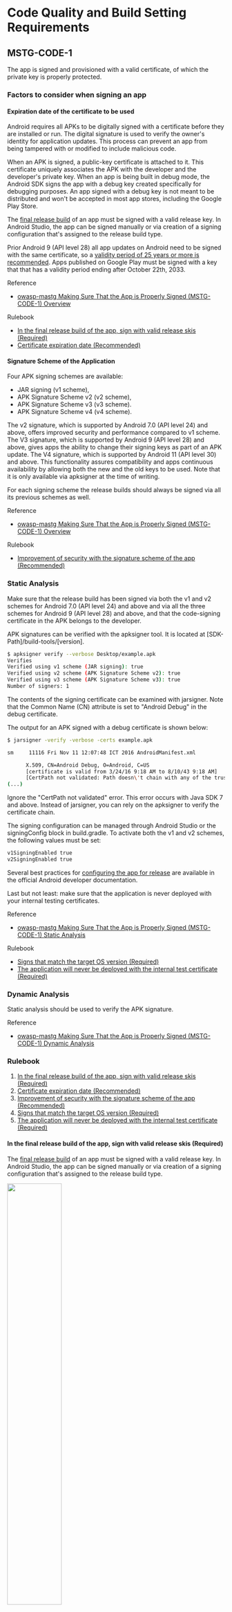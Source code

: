# Code Quality and Build Setting Requirements

## MSTG-CODE-1
The app is signed and provisioned with a valid certificate, of which the private key is properly protected.

### Factors to consider when signing an app

#### Expiration date of the certificate to be used

Android requires all APKs to be digitally signed with a certificate before they are installed or run. The digital signature is used to verify the owner's identity for application updates. This process can prevent an app from being tampered with or modified to include malicious code.

When an APK is signed, a public-key certificate is attached to it. This certificate uniquely associates the APK with the developer and the developer's private key. When an app is being built in debug mode, the Android SDK signs the app with a debug key created specifically for debugging purposes. An app signed with a debug key is not meant to be distributed and won't be accepted in most app stores, including the Google Play Store.

The [final release build](https://developer.android.com/studio/publish/app-signing.html) of an app must be signed with a valid release key. In Android Studio, the app can be signed manually or via creation of a signing configuration that's assigned to the release build type.

Prior Android 9 (API level 28) all app updates on Android need to be signed with the same certificate, so a [validity period of 25 years or more is recommended](https://developer.android.com/studio/publish/app-signing#considerations). Apps published on Google Play must be signed with a key that that has a validity period ending after October 22th, 2033.

Reference
* [owasp-mastg Making Sure That the App is Properly Signed (MSTG-CODE-1) Overview](https://github.com/OWASP/owasp-mastg/blob/v1.5.0/Document/0x05i-Testing-Code-Quality-and-Build-Settings.md#overview)

Rulebook
* [In the final release build of the app, sign with valid release skis (Required)](#in-the-final-release-build-of-the-app-sign-with-valid-release-skis-required)
* [Certificate expiration date (Recommended)](#certificate-expiration-date-recommended)

#### Signature Scheme of the Application

Four APK signing schemes are available:
* JAR signing (v1 scheme),
* APK Signature Scheme v2 (v2 scheme),
* APK Signature Scheme v3 (v3 scheme).
* APK Signature Scheme v4 (v4 scheme).

The v2 signature, which is supported by Android 7.0 (API level 24) and above, offers improved security and performance compared to v1 scheme. The V3 signature, which is supported by Android 9 (API level 28) and above, gives apps the ability to change their signing keys as part of an APK update. The V4 signature, which is supported by Android 11 (API level 30) and above. This functionality assures compatibility and apps continuous availability by allowing both the new and the old keys to be used. Note that it is only available via apksigner at the time of writing.

For each signing scheme the release builds should always be signed via all its previous schemes as well.

Reference
* [owasp-mastg Making Sure That the App is Properly Signed (MSTG-CODE-1) Overview](https://github.com/OWASP/owasp-mastg/blob/v1.5.0/Document/0x05i-Testing-Code-Quality-and-Build-Settings.md#overview)

Rulebook
* [Improvement of security with the signature scheme of the app (Recommended)](#improvement-of-security-with-the-signature-scheme-of-the-app-recommended)

### Static Analysis

Make sure that the release build has been signed via both the v1 and v2 schemes for Android 7.0 (API level 24) and above and via all the three schemes for Android 9 (API level 28) and above, and that the code-signing certificate in the APK belongs to the developer.

APK signatures can be verified with the apksigner tool. It is located at [SDK-Path]/build-tools/[version].
```bash
$ apksigner verify --verbose Desktop/example.apk
Verifies
Verified using v1 scheme (JAR signing): true
Verified using v2 scheme (APK Signature Scheme v2): true
Verified using v3 scheme (APK Signature Scheme v3): true
Number of signers: 1
```

The contents of the signing certificate can be examined with jarsigner. Note that the Common Name (CN) attribute is set to "Android Debug" in the debug certificate.

The output for an APK signed with a debug certificate is shown below:
```bash
$ jarsigner -verify -verbose -certs example.apk

sm     11116 Fri Nov 11 12:07:48 ICT 2016 AndroidManifest.xml

      X.509, CN=Android Debug, O=Android, C=US
      [certificate is valid from 3/24/16 9:18 AM to 8/10/43 9:18 AM]
      [CertPath not validated: Path doesn\'t chain with any of the trust anchors]
(...)
```

Ignore the "CertPath not validated" error. This error occurs with Java SDK 7 and above. Instead of jarsigner, you can rely on the apksigner to verify the certificate chain.

The signing configuration can be managed through Android Studio or the signingConfig block in build.gradle. To activate both the v1 and v2 schemes, the following values must be set:
```default
v1SigningEnabled true
v2SigningEnabled true
```

Several best practices for [configuring the app for release](https://developer.android.com/tools/publishing/preparing.html#publishing-configure) are available in the official Android developer documentation.

Last but not least: make sure that the application is never deployed with your internal testing certificates.

Reference
* [owasp-mastg Making Sure That the App is Properly Signed (MSTG-CODE-1) Static Analysis](https://github.com/OWASP/owasp-mastg/blob/v1.5.0/Document/0x05i-Testing-Code-Quality-and-Build-Settings.md#static-analysis)

Rulebook
* [Signs that match the target OS version (Required)](#signs-that-match-the-target-os-version-required)
* [The application will never be deployed with the internal test certificate (Required)](#the-application-will-never-be-deployed-with-the-internal-test-certificate-required)

### Dynamic Analysis

Static analysis should be used to verify the APK signature.

Reference
* [owasp-mastg Making Sure That the App is Properly Signed (MSTG-CODE-1) Dynamic Analysis](https://github.com/OWASP/owasp-mastg/blob/v1.5.0/Document/0x05i-Testing-Code-Quality-and-Build-Settings.md#dynamic-analysis)


### Rulebook
1. [In the final release build of the app, sign with valid release skis (Required)](#in-the-final-release-build-of-the-app-sign-with-valid-release-skis-required)
1. [Certificate expiration date (Recommended)](#certificate-expiration-date-recommended)
1. [Improvement of security with the signature scheme of the app (Recommended)](#improvement-of-security-with-the-signature-scheme-of-the-app-recommended)
1. [Signs that match the target OS version (Required)](#signs-that-match-the-target-os-version-required)
1. [The application will never be deployed with the internal test certificate (Required)](#the-application-will-never-be-deployed-with-the-internal-test-certificate-required)

#### In the final release build of the app, sign with valid release skis (Required)
The [final release build](https://developer.android.com/studio/publish/app-signing.html) of an app must be signed with a valid release key. In Android Studio, the app can be signed manually or via creation of a signing configuration that's assigned to the release build type.

<img src="images/0x08/MSTG-CODE-1/keystore-wizard_2x.png" width="50%" />

Reference
* [Sign your app for release to Google Play](https://developer.android.com/studio/publish/app-signing#sign-apk)

If this is violated, the following may occur.
* Unable to publish apps on Google Play.

#### Certificate expiration date (Recommended)

Prior Android 9 (API level 28) all app updates on Android need to be signed with the same certificate, so a [validity period of 25 years or more is recommended](https://developer.android.com/studio/publish/app-signing#considerations). Apps published on Google Play must be signed with a key that that has a validity period ending after October 22th, 2033.

If this is not noted, the following may occur.
* Once the key expires, users will not be able to seamlessly upgrade to a newer version of the app.


#### Improvement of security with the signature scheme of the app (Recommended)

Four APK signing schemes are available:
* JAR signing (v1 scheme),
* APK Signature Scheme v2 (v2 scheme),
* APK Signature Scheme v3 (v3 scheme).
* APK Signature Scheme v4 (v4 scheme).

The v2 signature, which is supported by Android 7.0 (API level 24) and above, offers improved security and performance compared to v1 scheme. The V3 signature, which is supported by Android 9 (API level 28) and above, gives apps the ability to change their signing keys as part of an APK update. The V4 signature, which is supported by Android 11 (API level 30) and above. This functionality assures compatibility and apps continuous availability by allowing both the new and the old keys to be used. Note that it is only available via apksigner at the time of writing.

For each signing scheme, release builds must always be signed by all previous schemes as well. etc

Here is how to sign with apksigner.
```shell
apksigner sign --ks keystore.jks |
  --key key.pk8 --cert cert.x509.pem
  [signer_options] app-name.apk


--v1-signing-enabled <true | false>
Specifies whether apksigner should use the traditional JAR-based signature scheme when signing the specified APK package. By default, the tool uses the --min-sdk-version and --max-sdk-version values to determine when to apply this signature scheme.
--v2-signing-enabled <true | false>
Specifies whether apksigner should use APK Signature Scheme v2 when signing the specified APK package. By default, the tool uses the --min-sdk-version and --max-sdk-version values to determine when to apply this signature scheme.
--v3-signing-enabled <true | false>
Specifies whether apksigner should use APK Signature Scheme v3 when signing the specified APK package. By default, the tool uses the --min-sdk-version and --max-sdk-version values to determine when to apply this signature scheme.
```

Reference
* [JAR signing (v1 scheme)](https://source.android.com/docs/security/features/apksigning#v1)
* [APK Signature Scheme v2 (v2 scheme)](https://source.android.google.cn/docs/security/features/apksigning/v2)
* [APK Signature Scheme v3 (v3 scheme)](https://source.android.google.cn/docs/security/features/apksigning/v3)
* [APK Signature Scheme v4 (v4 scheme)](https://source.android.google.cn/docs/security/features/apksigning/v4)

If this is not noted, the following may occur.
* May degrade security and performance.

#### Signs that match the target OS version (Required)

Make sure that the release build has been signed via both the v1 and v2 schemes for Android 7.0 (API level 24) and above and via all the three schemes (v1, v2, v3) for Android 9 (API level 28) and above, and that the code-signing certificate in the APK belongs to the developer. Android 11 (API level 30) and higher requires a v4 signature and a complementary v2 or v3 signature. To support devices that run older versions of Android, you should continue to sign your APKs using APK Signature Scheme v1, in addition to signing your APK with APK Signature Scheme v2 or higher.

The following is how to sign an APK using the apksigner command.
```shell
apksigner sign --ks [keystore file] -v --ks-key-alias [key alias] --ks-pass pass:[keystore password] [Unsigned APK file]
```

If this is violated, the following may occur.
* May degrade security and performance.

#### The application will never be deployed with the internal test certificate (Required)

 Make sure that the application is never deployed with your internal testing certificates.

If this is violated, the following may occur.
* Logging and debugging may be deployed with logging and debugging enabled.
* May not be accepted in the app store.

## MSTG-CODE-2
The app has been built in release mode, with settings appropriate for a release build (e.g. non-debuggable).

### Toggle application debugging enable/disable

The android:debuggable attribute in the [Application element](https://developer.android.com/guide/topics/manifest/application-element.html) that is defined in the Android manifest determines whether the app can be debugged or not.

Reference
* [owasp-mastg Testing Whether the App is Debuggable (MSTG-CODE-2) Overview](https://github.com/OWASP/owasp-mastg/blob/v1.5.0/Document/0x05i-Testing-Code-Quality-and-Build-Settings.md#overview-1)

### Static Analysis

Check AndroidManifest.xml to determine whether the android:debuggable attribute has been set and to find the attribute's value:
```xml
    ...
    <application android:allowBackup="true" android:debuggable="true" android:icon="@drawable/ic_launcher" android:label="@string/app_name" android:theme="@style/AppTheme">
    ...
```

You can use aapt tool from the Android SDK with the following command line to quickly check if the android:debuggable="true" directive is present:
```bash
# If the command print 1 then the directive is present
# The regex search for this line: android:debuggable(0x0101000f)=(type 0x12)0xffffffff
$ aapt d xmltree sieve.apk AndroidManifest.xml | grep -Ec "android:debuggable\(0x[0-9a-f]+\)=\(type\s0x[0-9a-f]+\)0xffffffff"
1
```

For a release build, this attribute should always be set to "false" (the default value).

Reference
* [owasp-mastg Testing Whether the App is Debuggable (MSTG-CODE-2) Static Analysis](https://github.com/OWASP/owasp-mastg/blob/v1.5.0/Document/0x05i-Testing-Code-Quality-and-Build-Settings.md#static-analysis-1)

Rulebook
* [The android:debuggable attribute should be set to false when released (Recommended)](#the-androiddebuggable-attribute-should-be-set-to-false-when-released-recommended)

### Dynamic Analysis

adb can be used to determine whether an application is debuggable.

Use the following command:
```bash
# If the command print a number superior to zero then the application have the debug flag
# The regex search for these lines:
# flags=[ DEBUGGABLE HAS_CODE ALLOW_CLEAR_USER_DATA ALLOW_BACKUP ]
# pkgFlags=[ DEBUGGABLE HAS_CODE ALLOW_CLEAR_USER_DATA ALLOW_BACKUP ]
$ adb shell dumpsys package com.mwr.example.sieve | grep -c "DEBUGGABLE"
2
$ adb shell dumpsys package com.nondebuggableapp | grep -c "DEBUGGABLE"
0
```

If an application is debuggable, executing application commands is trivial. In the adb shell, execute run-as by appending the package name and application command to the binary name:
```bash
$ run-as com.vulnerable.app id
uid=10084(u0_a84) gid=10084(u0_a84) groups=10083(u0_a83),1004(input),1007(log),1011(adb),1015(sdcard_rw),1028(sdcard_r),3001(net_bt_admin),3002(net_bt),3003(inet),3006(net_bw_stats) context=u:r:untrusted_app:s0:c512,c768
```

[Android Studio](https://developer.android.com/tools/debugging/debugging-studio.html) can also be used to debug an application and verify debugging activation for an app.

Another method for determining whether an application is debuggable is attaching jdb to the running process. If this is successful, debugging will be activated.

The following procedure can be used to start a debug session with jdb:

1. Using adb and jdwp, identify the PID of the active application that you want to debug:
```bash
$ adb jdwp
2355
16346  <== last launched, corresponds to our application
```
2. Create a communication channel by using adb between the application process (with the PID) and your host computer by using a specific local port:
```bash
# adb forward tcp:[LOCAL_PORT] jdwp:[APPLICATION_PID]
$ adb forward tcp:55555 jdwp:16346
```
3. Using jdb, attach the debugger to the local communication channel port and start a debug session:
```bash
$ jdb -connect com.sun.jdi.SocketAttach:hostname=localhost,port=55555
Set uncaught java.lang.Throwable
Set deferred uncaught java.lang.Throwable
Initializing jdb ...
> help
```

A few notes about debugging:
* The tool [JADX](https://github.com/skylot/jadx) can be used to identify interesting locations for breakpoint insertion.
* Usage of basic commands for jdb can be found at [Tutorialspoint](https://www.tutorialspoint.com/jdb/jdb_basic_commands.htm).
* If you get an error telling that "the connection to the debugger has been closed" while jdb is being bound to the local communication channel port, kill all adb sessions and start a single new session.

Reference
* [owasp-mastg Testing Whether the App is Debuggable (MSTG-CODE-2) Dynamic Analysis](https://github.com/OWASP/owasp-mastg/blob/v1.5.0/Document/0x05i-Testing-Code-Quality-and-Build-Settings.md#dynamic-analysis-1)

### Rulebook
1. [The android:debuggable attribute should be set to false when released (Recommended)](#the-androiddebuggable-attribute-should-be-set-to-false-when-released-recommended)

#### The android:debuggable attribute should be set to false when released (Recommended)

At the time of release, the android:debuggable attribute is all set to false.

If this is violated, the following may occur.
* It can be misused by malicious users.

## MSTG-CODE-3
Debugging symbols have been removed from native binaries.

### Presence or absence of debug symbols

Generally, you should provide compiled code with as little explanation as possible. Some metadata, such as debugging information, line numbers, and descriptive function or method names, make the binary or bytecode easier for the reverse engineer to understand, but these aren't needed in a release build and can therefore be safely omitted without impacting the app's functionality.

To inspect native binaries, use a standard tool like nm or objdump to examine the symbol table. A release build should generally not contain any debugging symbols. If the goal is to obfuscate the library, removing unnecessary dynamic symbols is also recommended.

Reference
* [owasp-mastg Testing for Debugging Symbols (MSTG-CODE-3) Overview](https://github.com/OWASP/owasp-mastg/blob/v1.5.0/Document/0x05i-Testing-Code-Quality-and-Build-Settings.md#overview-2)

Rulebook
* [Not output code information in the release build (Required)](#not-output-code-information-in-the-release-build-required)

### Static Analysis

Symbols are usually stripped during the build process, so you need the compiled bytecode and libraries to make sure that unnecessary metadata has been discarded.

First, find the nm binary in your Android NDK and export it (or create an alias).
```bash
export NM = $ANDROID_NDK_DIR/toolchains/arm-linux-androideabi-4.9/prebuilt/darwin-x86_64/bin/arm-linux-androideabi-nm
```

To display debug symbols:
```bash
$NM -a libfoo.so
/tmp/toolchains/arm-linux-androideabi-4.9/prebuilt/darwin-x86_64/bin/arm-linux-androideabi-nm: libfoo.so: no symbols
```

To display dynamic symbols:
```bash
$NM -D libfoo.so
```

Alternatively, open the file in your favorite disassembler and check the symbol tables manually.

Dynamic symbols can be stripped via the visibility compiler flag. Adding this flag causes gcc to discard the function names while preserving the names of functions declared as JNIEXPORT.

Make sure that the following has been added to build.gradle:
```default
externalNativeBuild {
    cmake {
        cppFlags "-fvisibility=hidden"
    }
}
```

Reference
* [owasp-mastg Testing for Debugging Symbols (MSTG-CODE-3) Static Analysis](https://github.com/OWASP/owasp-mastg/blob/v1.5.0/Document/0x05i-Testing-Code-Quality-and-Build-Settings.md#static-analysis-2)

### Dynamic Analysis

Static analysis should be used to verify debugging symbols.

Reference
* [owasp-mastg Testing for Debugging Symbols (MSTG-CODE-3) Dynamic Analysis](https://github.com/OWASP/owasp-mastg/blob/v1.5.0/Document/0x05i-Testing-Code-Quality-and-Build-Settings.md#dynamic-analysis-2)

### Rulebook
1. [Not output code information in the release build (Required)](#not-output-code-information-in-the-release-build-required)

#### Not output code information in the release build (Required)
Generally, you should provide compiled code with as little explanation as possible. Some metadata, such as debugging information, line numbers, and descriptive function or method names, make the binary or bytecode easier for the reverse engineer to understand, but these aren't needed in a release build and can therefore be safely omitted without impacting the app's functionality.

A release build should generally not contain any debugging symbols. If the goal is to obfuscate the library, removing unnecessary dynamic symbols is also recommended.

Dynamic symbols can be removed by the visibility compiler flag. Adding this flag causes gcc to discard the function name while retaining the name of the function declared as JNIEXPORT.

Make sure the following is added to build.gradle
```default
externalNativeBuild {
    cmake {
        cppFlags "-fvisibility=hidden"
    }
}
```

If this is violated, the following may occur.
* Some metadata in the code, such as debugging information, line numbers, descriptive function or method names, etc., may be leaked.

## MSTG-CODE-4
Debugging code and developer assistance code (e.g. test code, backdoors, hidden settings) have been removed. The app does not log verbose errors or debugging messages.

### Using StrictMode

StrictMode is a developer tool for detecting violations, e.g. accidental disk or network access on the application's main thread. It can also be used to check for good coding practices, such as implementing performant code.

Here is [an example of StrictMode](https://developer.android.com/reference/android/os/StrictMode.html) with policies enabled for disk and network access to the main thread:
```java
public void onCreate() {
     if (DEVELOPER_MODE) {
         StrictMode.setThreadPolicy(new StrictMode.ThreadPolicy.Builder()
                 .detectDiskReads()
                 .detectDiskWrites()
                 .detectNetwork()   // or .detectAll() for all detectable problems
                 .penaltyLog()
                 .build());
         StrictMode.setVmPolicy(new StrictMode.VmPolicy.Builder()
                 .detectLeakedSqlLiteObjects()
                 .detectLeakedClosableObjects()
                 .penaltyLog()
                 .penaltyDeath()
                 .build());
     }
     super.onCreate();
 }
```

Inserting the policy in the if statement with the DEVELOPER_MODE condition is recommended. To disable StrictMode, DEVELOPER_MODE must be disabled for the release build.

Reference
* [owasp-mastg Testing for Debugging Code and Verbose Error Logging (MSTG-CODE-4) Overview](https://github.com/OWASP/owasp-mastg/blob/v1.5.0/Document/0x05i-Testing-Code-Quality-and-Build-Settings.md#overview-3)

Rulebook
* [Use StrictMode only when debugging (Recommended)](#use-strictmode-only-when-debugging-recommended)

### Static Analysis

To determine whether StrictMode is enabled, you can look for the StrictMode.setThreadPolicy or StrictMode.setVmPolicy methods. Most likely, they will be in the onCreate method.

The [detection methods for the thread policy](https://javabeat.net/strictmode-android-1/) are
```java
detectDiskWrites()
detectDiskReads()
detectNetwork()
```

The [penalties for thread policy violation](https://javabeat.net/strictmode-android-1/) are
```java
penaltyLog() // Logs a message to LogCat
penaltyDeath() // Crashes application, runs at the end of all enabled penalties
penaltyDialog() // Shows a dialog
```

Have a look at the [best practices](https://code.tutsplus.com/tutorials/android-best-practices-strictmode--mobile-7581) for using StrictMode.

Reference
* [owasp-mastg Testing for Debugging Code and Verbose Error Logging (MSTG-CODE-4) Static Analysis](https://github.com/OWASP/owasp-mastg/blob/v1.5.0/Document/0x05i-Testing-Code-Quality-and-Build-Settings.md#static-analysis-3)

### Dynamic Analysis

There are several ways of detecting StrictMode; the best choice depends on how the policies' roles are implemented. They include
* Logcat,
* a warning dialog,
* application crash.

Reference
* [owasp-mastg Testing for Debugging Code and Verbose Error Logging (MSTG-CODE-4) Dynamic Analysis](https://github.com/OWASP/owasp-mastg/blob/v1.5.0/Document/0x05i-Testing-Code-Quality-and-Build-Settings.md#dynamic-analysis-3)

### Rulebook
1. [Use StrictMode only when debugging (Recommended)](#use-strictmode-only-when-debugging-recommended)

#### Use StrictMode only when debugging (Recommended)
StrictMode is a developer tool for detecting violations, e.g. accidental disk or network access on the application's main thread.
When using StrictMode, thread policy and VM policy must be set.
Therefore, it is necessary to take measures such as setting a branch before the policy setting process to prevent the StrictMode setting process incorporated during development from being incorporated into the released version of the application.

The following is a sample code that incorporates StrictMode policy settings for development.
```java
public void onCreate() {
     if (DEVELOPER_MODE) {
         StrictMode.setThreadPolicy(new StrictMode.ThreadPolicy.Builder()
                 .detectDiskReads()
                 .detectDiskWrites()
                 .detectNetwork()   // or .detectAll() for all detectable problems
                 .penaltyLog()
                 .build());
         StrictMode.setVmPolicy(new StrictMode.VmPolicy.Builder()
                 .detectLeakedSqlLiteObjects()
                 .detectLeakedClosableObjects()
                 .penaltyLog()
                 .penaltyDeath()
                 .build());
     }
     super.onCreate();
 }
```

In this case, the following possibilities exist.
* Disk access and other information may be compromised.

## MSTG-CODE-5
All third party components used by the mobile app, such as libraries and frameworks, are identified, and checked for known vulnerabilities.

### Checking for Weaknesses in Third Party Libraries

Android apps often make use of third party libraries. These third party libraries accelerate development as the developer has to write less code in order to solve a problem. There are two categories of libraries:
* Libraries that are not (or should not) be packed within the actual production application, such as Mockito used for testing and libraries like JavaAssist used to compile certain other libraries.
* Libraries that are packed within the actual production application, such as Okhttp3.

These libraries can lead to unwanted side-effects:
* A library can contain a vulnerability, which will make the application vulnerable. A good example are the versions of OKHTTP prior to 2.7.5 in which TLS chain pollution was possible to bypass SSL pinning.
* A library can no longer be maintained or hardly be used, which is why no vulnerabilities are reported and/or fixed. This can lead to having bad and/or vulnerable code in your application through the library.
* A library can use a license, such as LGPL2.1, which requires the application author to provide access to the source code for those who use the application and request insight in its sources. In fact the application should then be allowed to be redistributed with modifications to its sourcecode. This can endanger the intellectual property (IP) of the application.

Please note that this issue can hold on multiple levels: When you use webviews with JavaScript running in the webview, the JavaScript libraries can have these issues as well. The same holds for plugins/libraries for Cordova, React-native and Xamarin apps.

Reference
* [owasp-mastg Checking for Weaknesses in Third Party Libraries (MSTG-CODE-5) Overview](https://github.com/OWASP/owasp-mastg/blob/v1.5.0/Document/0x05i-Testing-Code-Quality-and-Build-Settings.md#overview-4)

Rulebook
* [Pay attention to the use of third-party libraries (Recommended)](#pay-attention-to-the-use-of-third-party-libraries-recommended)

### Static Analysis

#### Vulnerabilities of Third Party Libraries

Detecting vulnerabilities in third party dependencies can be done by means of the OWASP Dependency checker. This is best done by using a gradle plugin, such as [dependency-check-gradle](https://github.com/jeremylong/dependency-check-gradle). In order to use the plugin, the following steps need to be applied: Install the plugin from the Maven central repository by adding the following script to your build.gradle:
```default
buildscript {
    repositories {
        mavenCentral()
    }
    dependencies {
        classpath 'org.owasp:dependency-check-gradle:3.2.0'
    }
}

apply plugin: 'org.owasp.dependencycheck'
```

Once gradle has invoked the plugin, you can create a report by running:
```bash
gradle assemble
gradle dependencyCheckAnalyze --info
```

The report will be in build/reports unless otherwise configured. Use the report in order to analyze the vulnerabilities found. See remediation on what to do given the vulnerabilities found with the libraries.

Please be advised that the plugin requires to download a vulnerability feed. Consult the documentation in case issues arise with the plugin.

Alternatively there are commercial tools which might have a better coverage of the dependencies found for the libraries being used, such as [Sonatype Nexus IQ](https://www.sonatype.com/nexus/iqserver), [Sourceclear](https://www.sourceclear.com/), [Snyk](https://snyk.io/) or [Blackduck](https://www.blackducksoftware.com/). The actual result of using either the OWASP Dependency Checker or another tool varies on the type of (NDK related or SDK related) libraries.

Lastly, please note that for hybrid applications, one will have to check the JavaScript dependencies with RetireJS. Similarly for Xamarin, one will have to check the C# dependencies.

When a library is found to contain vulnerabilities, then the following reasoning applies:
* Is the library packaged with the application? Then check whether the library has a version in which the vulnerability is patched. If not, check whether the vulnerability actually affects the application. If that is the case or might be the case in the future, then look for an alternative which provides similar functionality, but without the vulnerabilities.
* Is the library not packaged with the application? See if there is a patched version in which the vulnerability is fixed. If this is not the case, check if the implications of the vulnerability for the build-process. Could the vulnerability impede a build or weaken the security of the build-pipeline? Then try looking for an alternative in which the vulnerability is fixed.

When the sources are not available, one can decompile the app and check the JAR files. When Dexguard or [ProGuard](https://github.com/OWASP/owasp-mastg/blob/v1.5.0/Document/0x08a-Testing-Tools.md#proguard) are applied properly, then version information about the library is often obfuscated and therefore gone. Otherwise you can still find the information very often in the comments of the Java files of given libraries. Tools such as MobSF can help in analyzing the possible libraries packed with the application. If you can retrieve the version of the library, either via comments, or via specific methods used in certain versions, you can look them up for CVEs by hand.

If the application is a high-risk application, you will end up vetting the library manually. In that case, there are specific requirements for native code, which you can find in the chapter "[Testing Code Quality](https://github.com/OWASP/owasp-mastg/blob/v1.5.0/Document/0x04h-Testing-Code-Quality.md)". Next to that, it is good to vet whether all best practices for software engineering are applied.

Reference
* [owasp-mastg Checking for Weaknesses in Third Party Libraries (MSTG-CODE-5) Detecting vulnerabilities of third party libraries](https://github.com/OWASP/owasp-mastg/blob/v1.5.0/Document/0x05i-Testing-Code-Quality-and-Build-Settings.md#detecting-vulnerabilities-of-third-party-libraries)

Rulebook
* [Analysis method of dependencies for library apps (Required)](#analysis-method-of-dependencies-for-library-apps-required)

#### Licensing of the libraries used

In order to ensure that the copyright laws are not infringed, one can best check the dependencies by using a plugin which can iterate over the different libraries, such as License Gradle Plugin. This plugin can be used by taking the following steps.

In your build.gradle file add:
```default
plugins {
    id "com.github.hierynomus.license-report" version"{license_plugin_version}"
}
```

Now, after the plugin is picked up, use the following commands:
```bash
gradle assemble
gradle downloadLicenses
```

Now a license-report will be generated, which can be used to consult the licenses used by the third party libraries. Please check the license agreements to see whether a copyright notice needs to be included into the app and whether the license type requires to open-source the code of the application.

Similar to dependency checking, there are commercial tools which are able to check the licenses as well, such as [Sonatype Nexus IQ](https://www.sonatype.com/nexus/iqserver), [Sourceclear](https://www.sourceclear.com/), [Snyk](https://snyk.io/) or [Blackduck](https://www.blackducksoftware.com/).

Note: If in doubt about the implications of a license model used by a third party library, then consult with a legal specialist.

When a library contains a license in which the application IP needs to be open-sourced, check if there is an alternative for the library which can be used to provide similar functionalities.

Note: In case of a hybrid app, please check the build tools used: most of them do have a license enumeration plugin to find the licenses being used.

When the sources are not available, one can decompile the app and check the JAR files. When Dexguard or [ProGuard](https://github.com/OWASP/owasp-mastg/blob/v1.5.0/Document/0x08a-Testing-Tools.md#proguard) are applied properly, then version information about the library is often gone. Otherwise you can still find it very often in the comments of the Java files of given libraries. Tools such as MobSF can help in analyzing the possible libraries packed with the application. If you can retrieve the version of the library, either via comments, or via specific methods used in certain versions, you can look them up for their licenses being used by hand.

Reference
* [owasp-mastg Checking for Weaknesses in Third Party Libraries (MSTG-CODE-5) Detecting the Licenses Used by the Libraries of the Application](https://github.com/OWASP/owasp-mastg/blob/v1.5.0/Document/0x05i-Testing-Code-Quality-and-Build-Settings.md#detecting-the-licenses-used-by-the-libraries-of-the-application)

### Dynamic Analysis

The dynamic analysis of this section comprises validating whether the copyrights of the licenses have been adhered to. This often means that the application should have an about or EULA section in which the copy-right statements are noted as required by the license of the third party library.

Reference
* [owasp-mastg Checking for Weaknesses in Third Party Libraries (MSTG-CODE-5) Dynamic Analysis](https://github.com/OWASP/owasp-mastg/blob/v1.5.0/Document/0x05i-Testing-Code-Quality-and-Build-Settings.md#dynamic-analysis-4)

Rulebook
* [Verification whether the license is complied (Required)](#verification-whether-the-license-is-complied-required)

### Rulebook
1. [Pay attention to the use of third-party libraries (Recommended)](#pay-attention-to-the-use-of-third-party-libraries-recommended)
1. [Analysis method of dependencies for library apps (Required)](#analysis-method-of-dependencies-for-library-apps-required)
1. [Verification whether the license is complied (Required)](#verification-whether-the-license-is-complied-required)

#### Pay attention to the use of third-party libraries (Recommended)
Third-party libraries have the following drawbacks and should be examined when used.

* Vulnerabilities in the library. If you use a library that contains vulnerabilities, there is a possibility that malicious or vulnerable code may be included in your application through the library. Even if the vulnerability is not discovered at this time, there is a possibility that it will be discovered in the future. In such cases, update to a version that addresses the vulnerability or refrain from using the library if an updated version is not available.
* A license included in a library. Be aware that some libraries have licenses that require you to deploy the source code of the app you use if you use that library.

Note that this problem can occur on multiple levels. If JavaScript is used in webview, JavaScript libraries may also have this issue. The same applies to plug-ins/libraries for Cordova, React-native, and Xamarin apps.

No sample code due to the rule about caution in using third-party libraries.

If this is not noted, the following may occur.
* The application contains malicious or vulnerable code that could be exploited.
* The license included in the third-party library may require you to deploy the source code of the application.

#### Analysis method of dependencies for library apps (Required)
Detecting vulnerabilities in third party dependencies can be done by means of the OWASP Dependency checker. This is best done by using a gradle plugin, such as [dependency-check-gradle](https://github.com/jeremylong/dependency-check-gradle). In order to use the plugin, the following steps need to be applied: Install the plugin from the Maven central repository by adding the following script to your build.gradle:
```default
buildscript {
    repositories {
        mavenCentral()
    }
    dependencies {
        classpath 'org.owasp:dependency-check-gradle:3.2.0'
    }
}

apply plugin: 'org.owasp.dependencycheck'
```

Once gradle has invoked the plugin, you can create a report by running:
```bash
gradle assemble
gradle dependencyCheckAnalyze --info
```

The report will be in build/reports unless otherwise configured. Use the report in order to analyze the vulnerabilities found. See remediation on what to do given the vulnerabilities found with the libraries.

Please be advised that the plugin requires to download a vulnerability feed. Consult the documentation in case issues arise with the plugin.

Alternatively there are commercial tools which might have a better coverage of the dependencies found for the libraries being used, such as [Sonatype Nexus IQ](https://www.sonatype.com/nexus/iqserver), [Sourceclear](https://www.sourceclear.com/), [Snyk](https://snyk.io/) or [Blackduck](https://www.blackducksoftware.com/). The actual result of using either the OWASP Dependency Checker or another tool varies on the type of (NDK related or SDK related) libraries.

Lastly, please note that for hybrid applications, one will have to check the JavaScript dependencies with RetireJS. Similarly for Xamarin, one will have to check the C# dependencies.

When a library is found to contain vulnerabilities, then the following reasoning applies:
* Is the library packaged with the application? Then check whether the library has a version in which the vulnerability is patched. If not, check whether the vulnerability actually affects the application. If that is the case or might be the case in the future, then look for an alternative which provides similar functionality, but without the vulnerabilities.
* Is the library not packaged with the application? See if there is a patched version in which the vulnerability is fixed. If this is not the case, check if the implications of the vulnerability for the build-process. Could the vulnerability impede a build or weaken the security of the build-pipeline? Then try looking for an alternative in which the vulnerability is fixed.

When the sources are not available, one can decompile the app and check the JAR files. When Dexguard or [ProGuard](https://github.com/OWASP/owasp-mastg/blob/v1.5.0/Document/0x08a-Testing-Tools.md#proguard) are applied properly, then version information about the library is often obfuscated and therefore gone. Otherwise you can still find the information very often in the comments of the Java files of given libraries. Tools such as MobSF can help in analyzing the possible libraries packed with the application. If you can retrieve the version of the library, either via comments, or via specific methods used in certain versions, you can look them up for CVEs by hand.

If the application is a high-risk application, you will end up vetting the library manually. In that case, there are specific requirements for native code, which you can find in the chapter "[Testing Code Quality](https://github.com/OWASP/owasp-mastg/blob/v1.5.0/Document/0x04h-Testing-Code-Quality.md)". Next to that, it is good to vet whether all best practices for software engineering are applied.

If this is violated, the following may occur.
* The library contains vulnerable code that can be exploited.


#### Verification whether the license is complied (Required)
One feature common to all major licenses is that when distributing derivative software, you must indicate the "copyright," "license statement," "disclaimer," etc. of the OSS from which you are using the software.
Specifically, "what," "where," and "how" to indicate these statements **may differ depending on each license**, so it is necessary to carefully check each license for details.

For example, the MIT License requires that the "copyright notice" and "license text" appear "on every copy or substantial part of the software" as follows

```default
The above copyright notice and this permission notice shall be included in all copies or substantial portions of the Software.
```

If this is violated, the following may occur.
* The library may contain a license that requires the app's IP to be open source.

## MSTG-CODE-6
The app catches and handles possible exceptions.

### Notes on exception handling

Exceptions occur when an application gets into an abnormal or error state. Both Java and C++ may throw exceptions. Testing exception handling is about ensuring that the app will handle an exception and transition to a safe state without exposing sensitive information via the UI or the app's logging mechanisms.

Reference
* [owasp-mastg Testing Exception Handling (MSTG-CODE-6 and MSTG-CODE-7) Overview](https://github.com/OWASP/owasp-mastg/blob/v1.5.0/Document/0x05i-Testing-Code-Quality-and-Build-Settings.md#overview-5)

### Static Analysis

Review the source code to understand the application and identify how it handles different types of errors (IPC communications, remote services invocation, etc.). Here are some examples of things to check at this stage:
* Make sure that the application uses a well-designed and unified scheme to [handle exceptions](https://wiki.sei.cmu.edu/confluence/pages/viewpage.action?pageId=88487665).
* Plan for standard RuntimeExceptions (e.g.NullPointerException, IndexOutOfBoundsException, ActivityNotFoundException, CancellationException, SQLException) by creating proper null checks, bound checks, and the like. An [overview of the available subclasses of RuntimeException](https://developer.android.com/reference/java/lang/RuntimeException.html) can be found in the Android developer documentation. A child of RuntimeException should be thrown intentionally, and the intent should be handled by the calling method.
* Make sure that for every non-runtime Throwable there's a proper catch handler, which ends up handling the actual exception properly.
* When an exception is thrown, make sure that the application has centralized handlers for exceptions that cause similar behavior. This can be a static class. For exceptions specific to the method, provide specific catch blocks.
* Make sure that the application doesn't expose sensitive information while handling exceptions in its UI or log-statements. Ensure that exceptions are still verbose enough to explain the issue to the user.
* Make sure that all confidential information handled by high-risk applications is always wiped during execution of the finally blocks.

```java
byte[] secret;
try{
    //use secret
} catch (SPECIFICEXCEPTIONCLASS | SPECIFICEXCEPTIONCLASS2 e) {
    // handle any issues
} finally {
    //clean the secret.
}
```

Adding a general exception handler for uncaught exceptions is a best practice for resetting the application's state when a crash is imminent:
```java
public class MemoryCleanerOnCrash implements Thread.UncaughtExceptionHandler {

    private static final MemoryCleanerOnCrash S_INSTANCE = new MemoryCleanerOnCrash();
    private final List<Thread.UncaughtExceptionHandler> mHandlers = new ArrayList<>();

    //initialize the handler and set it as the default exception handler
    public static void init() {
        S_INSTANCE.mHandlers.add(Thread.getDefaultUncaughtExceptionHandler());
        Thread.setDefaultUncaughtExceptionHandler(S_INSTANCE);
    }

     //make sure that you can still add exception handlers on top of it (required for ACRA for instance)
    public void subscribeCrashHandler(Thread.UncaughtExceptionHandler handler) {
        mHandlers.add(handler);
    }

    @Override
    public void uncaughtException(Thread thread, Throwable ex) {

            //handle the cleanup here
            //....
            //and then show a message to the user if possible given the context

        for (Thread.UncaughtExceptionHandler handler : mHandlers) {
            handler.uncaughtException(thread, ex);
        }
    }
}
```

Now the handler's initializer must be called in your custom Application class (e.g., the class that extends Application):
```java
@Override
protected void attachBaseContext(Context base) {
    super.attachBaseContext(base);
    MemoryCleanerOnCrash.init();
}
```

Reference
* [owasp-mastg Testing Exception Handling (MSTG-CODE-6 and MSTG-CODE-7) Static Analysis](https://github.com/OWASP/owasp-mastg/blob/v1.5.0/Document/0x05i-Testing-Code-Quality-and-Build-Settings.md#static-analysis-5)

Rulebook
* [Proper implementation and confirmation of exception/error processing (Required)](#proper-implementation-and-confirmation-of-exceptionerror-processing-required)
* [Best practices in case of exception that cannot be catch (Recommended)](#best-practices-in-case-of-exception-that-cannot-be-catch-recommended)

### Dynamic Analysis

There are several ways to do dynamic analysis:
* Use Xposed to hook into methods and either call them with unexpected values or overwrite existing variables with unexpected values (e.g., null values).
* Type unexpected values into the Android application's UI fields.
* Interact with the application using its intents, its public providers, and unexpected values.
* Tamper with the network communication and/or the files stored by the application.

The application should never crash; it should
* recover from the error or transition into a state in which it can inform the user of its inability to continue,
* if necessary, tell the user to take appropriate action (The message should not leak sensitive information.),
* not provide any information in logging mechanisms used by the application.

Reference
* [owasp-mastg Testing Exception Handling (MSTG-CODE-6 and MSTG-CODE-7) Dynamic Analysis](https://github.com/OWASP/owasp-mastg/blob/v1.5.0/Document/0x05i-Testing-Code-Quality-and-Build-Settings.md#dynamic-analysis-5)

### Rulebook
1. [Proper implementation and confirmation of exception/error processing (Required)](#proper-implementation-and-confirmation-of-exceptionerror-processing-required)
1. [Best practices in case of exception that cannot be catch (Recommended)](#best-practices-in-case-of-exception-that-cannot-be-catch-recommended)

#### Proper implementation and confirmation of exception/error processing (Required)

When implementing exception/error handling in Android, it is necessary to check the following.
* Make sure that the application uses a well-designed and unified scheme to [handle exceptions](https://wiki.sei.cmu.edu/confluence/pages/viewpage.action?pageId=88487665).
* Plan for standard RuntimeExceptions (e.g.NullPointerException, IndexOutOfBoundsException, ActivityNotFoundException, CancellationException, SQLException) by creating proper null checks, bound checks, and the like. An [overview of the available subclasses of RuntimeException](https://developer.android.com/reference/java/lang/RuntimeException.html) can be found in the Android developer documentation. A child of RuntimeException should be thrown intentionally, and the intent should be handled by the calling method.
* Make sure that for every non-runtime Throwable there's a proper catch handler, which ends up handling the actual exception properly.
* When an exception is thrown, make sure that the application has centralized handlers for exceptions that cause similar behavior. This can be a static class. For exceptions specific to the method, provide specific catch blocks.
* Make sure that the application doesn't expose sensitive information while handling exceptions in its UI or log-statements. Ensure that exceptions are still verbose enough to explain the issue to the user.
* Make sure that all confidential information handled by high-risk applications is always wiped during execution of the finally blocks.

If this is violated, the following may occur.
* Application crashes.
* Confidential information is leaked.

#### Best practices in case of exception that cannot be catch (Recommended)


Adding a general exception handler for uncaught exceptions is a best practice for resetting the application's state when a crash is imminent:
```java
public class MemoryCleanerOnCrash implements Thread.UncaughtExceptionHandler {

    private static final MemoryCleanerOnCrash S_INSTANCE = new MemoryCleanerOnCrash();
    private final List<Thread.UncaughtExceptionHandler> mHandlers = new ArrayList<>();

    //initialize the handler and set it as the default exception handler
    public static void init() {
        S_INSTANCE.mHandlers.add(Thread.getDefaultUncaughtExceptionHandler());
        Thread.setDefaultUncaughtExceptionHandler(S_INSTANCE);
    }

     //make sure that you can still add exception handlers on top of it (required for ACRA for instance)
    public void subscribeCrashHandler(Thread.UncaughtExceptionHandler handler) {
        mHandlers.add(handler);
    }

    @Override
    public void uncaughtException(Thread thread, Throwable ex) {

            //handle the cleanup here
            //....
            //and then show a message to the user if possible given the context

        for (Thread.UncaughtExceptionHandler handler : mHandlers) {
            handler.uncaughtException(thread, ex);
        }
    }
}
```

Now the handler's initializer must be called in your custom Application class (e.g., the class that extends Application):
```java
@Override
protected void attachBaseContext(Context base) {
    super.attachBaseContext(base);
    MemoryCleanerOnCrash.init();
}
```

If this is violated, the following may occur.
* Application crashes.
* Confidential information is leaked.

## MSTG-CODE-7
Error handling logic in security controls denies access by default.

<span style="color: red; ">\* Since the descriptions related to exception handling are summarized in "7.6.1. Notes on exception handling", descriptions in this chapter are omitted.</span>

## MSTG-CODE-8
In unmanaged code, memory is allocated, freed and used securely.

### Memory Corruption Bugs in native code

Memory corruption bugs are a popular mainstay with hackers. This class of bug results from a programming error that causes the program to access an unintended memory location. Under the right conditions, attackers can capitalize on this behavior to hijack the execution flow of the vulnerable program and execute arbitrary code. This kind of vulnerability occurs in a number of ways:

The primary goal in exploiting memory corruption is usually to redirect program flow into a location where the attacker has placed assembled machine instructions referred to as shellcode. On iOS, the data execution prevention feature (as the name implies) prevents execution from memory defined as data segments. To bypass this protection, attackers leverage return-oriented programming (ROP). This process involves chaining together small, pre-existing code chunks ("gadgets") in the text segment where these gadgets may execute a function useful to the attacker or, call mprotect to change memory protection settings for the location where the attacker stored the shellcode.

Android apps are, for the most part, implemented in Java which is inherently safe from memory corruption issues by design. However, native apps utilizing JNI libraries are susceptible to this kind of bug. 

Reference
* [owasp-mastg Memory Corruption Bugs (MSTG-CODE-8)](https://github.com/OWASP/owasp-mastg/blob/v1.5.0/Document/0x04h-Testing-Code-Quality.md#memory-corruption-bugs-mstg-code-8)

#### Buffer overflows

This describes a programming error where an app writes beyond an allocated memory range for a particular operation. An attacker can use this flaw to overwrite important control data located in adjacent memory, such as function pointers. Buffer overflows were formerly the most common type of memory corruption flaw, but have become less prevalent over the years due to a number of factors. Notably, awareness among developers of the risks in using unsafe C library functions is now a common best practice plus, catching buffer overflow bugs is relatively simple. However, it is still worth testing for such defects.

Reference
* [owasp-mastg Memory Corruption Bugs (MSTG-CODE-8)](https://github.com/OWASP/owasp-mastg/blob/v1.5.0/Document/0x04h-Testing-Code-Quality.md#memory-corruption-bugs-mstg-code-8)

#### Out-of-bounds-access

Buggy pointer arithmetic may cause a pointer or index to reference a position beyond the bounds of the intended memory structure (e.g. buffer or list). When an app attempts to write to an out-of-bounds address, a crash or unintended behavior occurs. If the attacker can control the target offset and manipulate the content written to some extent, [code execution exploit is likely possible](https://www.zerodayinitiative.com/advisories/ZDI-17-110/).

Reference
* [owasp-mastg Memory Corruption Bugs (MSTG-CODE-8)](https://github.com/OWASP/owasp-mastg/blob/v1.5.0/Document/0x04h-Testing-Code-Quality.md#memory-corruption-bugs-mstg-code-8)

#### Dangling pointers

These occur when an object with an incoming reference to a memory location is deleted or deallocated, but the object pointer is not reset. If the program later uses the dangling pointer to call a virtual function of the already deallocated object, it is possible to hijack execution by overwriting the original vtable pointer. Alternatively, it is possible to read or write object variables or other memory structures referenced by a dangling pointer.

Reference
* [owasp-mastg Memory Corruption Bugs (MSTG-CODE-8)](https://github.com/OWASP/owasp-mastg/blob/v1.5.0/Document/0x04h-Testing-Code-Quality.md#memory-corruption-bugs-mstg-code-8)

#### Use-after-free

This refers to a special case of dangling pointers referencing released (deallocated) memory. After a memory address is cleared, all pointers referencing the location become invalid, causing the memory manager to return the address to a pool of available memory. When this memory location is eventually re-allocated, accessing the original pointer will read or write the data contained in the newly allocated memory. This usually leads to data corruption and undefined behavior, but crafty attackers can set up the appropriate memory locations to leverage control of the instruction pointer.

Reference
* [owasp-mastg Memory Corruption Bugs (MSTG-CODE-8)](https://github.com/OWASP/owasp-mastg/blob/v1.5.0/Document/0x04h-Testing-Code-Quality.md#memory-corruption-bugs-mstg-code-8)

#### Integer overflows

When the result of an arithmetic operation exceeds the maximum value for the integer type defined by the programmer, this results in the value "wrapping around" the maximum integer value, inevitably resulting in a small value being stored. Conversely, when the result of an arithmetic operation is smaller than the minimum value of the integer type, an integer underflow occurs where the result is larger than expected. Whether a particular integer overflow/underflow bug is exploitable depends on how the integer is used. For example, if the integer type were to represent the length of a buffer, this could create a buffer overflow vulnerability.

Reference
* [owasp-mastg Memory Corruption Bugs (MSTG-CODE-8)](https://github.com/OWASP/owasp-mastg/blob/v1.5.0/Document/0x04h-Testing-Code-Quality.md#memory-corruption-bugs-mstg-code-8)

#### Format string vulnerabilities

When unchecked user input is passed to the format string parameter of the printf family of C functions, attackers may inject format tokens such as ‘%c’ and ‘%n’ to access memory. Format string bugs are convenient to exploit due to their flexibility. Should a program output the result of the string formatting operation, the attacker can read and write to memory arbitrarily, thus bypassing protection features such as ASLR.

Reference
* [owasp-mastg Memory Corruption Bugs (MSTG-CODE-8)](https://github.com/OWASP/owasp-mastg/blob/v1.5.0/Document/0x04h-Testing-Code-Quality.md#memory-corruption-bugs-mstg-code-8)

### Buffer and Integer Overflows

The following code snippet shows a simple example for a condition resulting in a buffer overflow vulnerability.
```c
 void copyData(char *userId) {  
    char  smallBuffer[10]; // size of 10  
    strcpy(smallBuffer, userId);
 } 
```

To identify potential buffer overflows, look for uses of unsafe string functions (strcpy, strcat, other functions beginning with the "str" prefix, etc.) and potentially vulnerable programming constructs, such as copying user input into a limited-size buffer. The following should be considered red flags for unsafe string functions:
* strcat
* strcpy
* strncat
* strlcat
* strncpy
* strlcpy
* sprintf
* snprintf
* gets

Also, look for instances of copy operations implemented as "for" or "while" loops and verify length checks are performed correctly.

Verify that the following best practices have been followed:
* When using integer variables for array indexing, buffer length calculations, or any other security-critical operation, verify that unsigned integer types are used and perform precondition tests are performed to prevent the possibility of integer wrapping.
* The app does not use unsafe string functions such as strcpy, most other functions beginning with the "str" prefix, sprint, vsprintf, gets, etc.;
* If the app contains C++ code, ANSI C++ string classes are used;
* In case of memcpy, make sure you check that the target buffer is at least of equal size as the source and that both buffers are not overlapping.
* No untrusted data is concatenated into format strings.

Reference
* [owasp-mastg Memory Corruption Bugs (MSTG-CODE-8) Buffer and Integer Overflows](https://github.com/OWASP/owasp-mastg/blob/v1.5.0/Document/0x04h-Testing-Code-Quality.md#buffer-and-integer-overflows)

Rulebook
* [Do not use non-safe character string functions that cause buffer overflow (Required)](#do-not-use-non-safe-character-string-functions-that-cause-buffer-overflow-required)
* [Buffer overflow best practices (Required)](#buffer-overflow-best-practices-required)

#### Static Analysis

Static code analysis of low-level code is a complex topic that could easily fill its own book. Automated tools such as [RATS](https://code.google.com/archive/p/rough-auditing-tool-for-security/downloads) combined with limited manual inspection efforts are usually sufficient to identify low-hanging fruits. However, memory corruption conditions often stem from complex causes. For example, a use-after-free bug may actually be the result of an intricate, counter-intuitive race condition not immediately apparent. Bugs manifesting from deep instances of overlooked code deficiencies are generally discovered through dynamic analysis or by testers who invest time to gain a deep understanding of the program.

Reference
* [owasp-mastg Memory Corruption Bugs (MSTG-CODE-8) Static Analysis](https://github.com/OWASP/owasp-mastg/blob/v1.5.0/Document/0x04h-Testing-Code-Quality.md#static-analysis-1)

#### Dynamic Analysis

Memory corruption bugs are best discovered via input fuzzing: an automated black-box software testing technique in which malformed data is continually sent to an app to survey for potential vulnerability conditions. During this process, the application is monitored for malfunctions and crashes. Should a crash occur, the hope (at least for security testers) is that the conditions creating the crash reveal an exploitable security flaw.

Fuzz testing techniques or scripts (often called "fuzzers") will typically generate multiple instances of structured input in a semi-correct fashion. Essentially, the values or arguments generated are at least partially accepted by the target application, yet also contain invalid elements, potentially triggering input processing flaws and unexpected program behaviors. A good fuzzer exposes a substantial amount of possible program execution paths (i.e. high coverage output). Inputs are either generated from scratch ("generation-based") or derived from mutating known, valid input data ("mutation-based").

For more information on fuzzing, refer to the [OWASP Fuzzing Guide](https://owasp.org/www-community/Fuzzing).

Reference
* [owasp-mastg Memory Corruption Bugs (MSTG-CODE-8) Dynamic Analysis](https://github.com/OWASP/owasp-mastg/blob/v1.5.0/Document/0x04h-Testing-Code-Quality.md#dynamic-analysis-1)

### Memory Corruption Bug in Java/Kotlin code

Android applications often run on a VM where most of the memory corruption issues have been taken care off. This does not mean that there are no memory corruption bugs. Take [CVE-2018-9522](https://cve.mitre.org/cgi-bin/cvename.cgi?name=CVE-2018-9522) for instance, which is related to serialization issues using Parcels. Next, in native code, we still see the same issues as we explained in the general memory corruption section. Last, we see memory bugs in supporting services, such as with the Stagefright attack as shown [at BlackHat](https://www.blackhat.com/docs/us-15/materials/us-15-Drake-Stagefright-Scary-Code-In-The-Heart-Of-Android.pdf).

A memory leak is often an issue as well. This can happen for instance when a reference to the Context object is passed around to non-Activity classes, or when you pass references to Activity classes to your helper classes.

Reference
* [owasp-mastg Memory Corruption Bugs (MSTG-CODE-8)](https://github.com/OWASP/owasp-mastg/blob/v1.5.0/Document/0x05i-Testing-Code-Quality-and-Build-Settings.md#memory-corruption-bugs-mstg-code-8)

#### Static Analysis

There are various items to look for:
* Are there native code parts? If so: check for the given issues in the general memory corruption section. Native code can easily be spotted given JNI-wrappers, .CPP/.H/.C files, NDK or other native frameworks.
* Is there Java code or Kotlin code? Look for Serialization/deserialization issues, such as described in [A brief history of Android deserialization vulnerabilities](https://securitylab.github.com/research/android-deserialization-vulnerabilities).

Note that there can be Memory leaks in Java/Kotlin code as well. Look for various items, such as: BroadcastReceivers which are not unregistered, static references to Activity or View classes, Singleton classes that have references to Context, Inner Class references, Anonymous Class references, AsyncTask references, Handler references, Threading done wrong, TimerTask references. For more details, please check:
* [9 ways to avoid memory leaks in Android](https://android.jlelse.eu/9-ways-to-avoid-memory-leaks-in-android-b6d81648e35e)
* [Memory Leak Patterns in Android](https://android.jlelse.eu/memory-leak-patterns-in-android-4741a7fcb570).

Reference
* [owasp-mastg Memory Corruption Bugs (MSTG-CODE-8) Static Analysis](https://github.com/OWASP/owasp-mastg/blob/v1.5.0/Document/0x05i-Testing-Code-Quality-and-Build-Settings.md#static-analysis-6)

Rulebook
* [Serilizer/decoritalization problem (Recommended)](#serilizerdecoritalization-problem-recommended)
* [Search for items that may have a memory leak (Recommended)](#search-for-items-that-may-have-a-memory-leak-recommended)

#### Dynamic Analysis

There are various steps to take:
* In case of native code: use Valgrind or Mempatrol to analyze the memory usage and memory calls made by the code.
* In case of Java/Kotlin code, try to recompile the app and use it with [Squares leak canary](https://github.com/square/leakcanary).
* Check with the [Memory Profiler from Android Studio](https://developer.android.com/studio/profile/memory-profiler) for leakage.
* Check with the [Android Java Deserialization Vulnerability Tester](https://github.com/modzero/modjoda), for serialization vulnerabilities.

Reference
* [owasp-mastg Memory Corruption Bugs (MSTG-CODE-8) Dynamic Analysis](https://github.com/OWASP/owasp-mastg/blob/v1.5.0/Document/0x05i-Testing-Code-Quality-and-Build-Settings.md#dynamic-analysis-6)

### Rulebook
1. [Do not use non-safe character string functions that cause buffer overflow (Required)](#do-not-use-non-safe-character-string-functions-that-cause-buffer-overflow-required)
1. [Buffer overflow best practices (Required)](#buffer-overflow-best-practices-required)
1. [Serilizer/decoritalization problem (Recommended)](#serilizerdecoritalization-problem-recommended)
1. [Search for items that may have a memory leak (Recommended)](#search-for-items-that-may-have-a-memory-leak-recommended)

#### Do not use non-safe character string functions that cause buffer overflow (Required)
The following unsafe string functions exist that cause buffer overflows and should be avoided before they occur.

* strcat
* strcpy
* strncat
* strlcat
* strncpy
* strlcpy
* sprintf
* snprintf
* gets

\* No sample code due to deprecated rules.

If this is violated, the following may occur.
* May cause buffer overflow.

#### Buffer overflow best practices (Required)

To avoid buffer overflows, check the following

* When using integer variables for array indexing, buffer length calculations, or any other security-critical operation, verify that unsigned integer types are used and perform precondition tests are performed to prevent the possibility of integer wrapping.
* The app does not use unsafe string functions such as strcpy, most other functions beginning with the "str" prefix, sprint, vsprintf, gets, etc.;
* If the app contains C++ code, ANSI C++ string classes are used;
* In case of memcpy, make sure you check that the target buffer is at least of equal size as the source and that both buffers are not overlapping.
* iOS apps written in Objective-C use NSString class. C apps on iOS should use CFString, the Core Foundation representation of a string.
* No untrusted data is concatenated into format strings.

If this is violated, the following may occur.
* May cause buffer overflow.

#### Serilizer/decoritalization problem (Recommended)
As explained in [A brief history of Android deserialization vulnerabilities](https://securitylab.github.com/research/android-deserialization-vulnerabilities). Problems.
We identified a number of vulnerabilities related to Android deserialization and showed how a flaw in Android's IPC mechanism can lead to four different exploitable vulnerabilities.

* CVE-2014-7911: Privilege Escalation using ObjectInputStream
* Finding C++ proxy classes with CodeQL
* CVE-2015-3825: One class to rule them all
* CVE-2017-411 and CVE-2017-412: Ashmem race conditions in MemoryIntArray

If this is not noted, the following may occur.
* Attacks due to deserialization vulnerabilities.

#### Search for items that may have a memory leak (Recommended)

* Unregistered BroadcastReceiver
* Static reference to Activity or View class
* Singleton class with a reference to Context
* Reference to Inner class
* Reference to Anonymous class
* Reference to AsyncTask
* References to Handler
* Threading errors
* See TimerTask

For more details, please check:<br>
* [9 ways to avoid memory leaks in Android](https://android.jlelse.eu/9-ways-to-avoid-memory-leaks-in-android-b6d81648e35e)
* [Memory Leak Patterns in Android](https://android.jlelse.eu/memory-leak-patterns-in-android-4741a7fcb570).

If this is not noted, the following may occur.
* May cause memory leaks.

## MSTG-CODE-9
Free security features offered by the toolchain, such as byte-code minification, stack protection, PIE support and automatic reference counting, are activated.

### Use of Binary Protection Mechanisms

The tests used to detect the presence of [binary protection mechanisms](https://github.com/OWASP/owasp-mastg/blob/v1.5.0/Document/0x04h-Testing-Code-Quality.md#binary-protection-mechanisms) heavily depend on the language used for developing the application.

In general all binaries should be tested, which includes both the main app executable as well as all libraries/dependencies. However, on Android we will focus on native libraries since the main executables are considered safe as we will see next.

Android optimizes its Dalvik bytecode from the app DEX files (e.g. classes.dex) and generates a new file containing the native code, usually with an .odex, .oat extension. This [Android compiled binary](https://github.com/OWASP/owasp-mastg/blob/v1.5.0/Document/0x05b-Basic-Security_Testing.md#compiled-app-binary) is wrapped using the [ELF format](https://refspecs.linuxfoundation.org/elf/gabi4+/contents.html) which is the format used by Linux and Android to package assembly code.

The app's [NDK native libraries](https://github.com/OWASP/owasp-mastg/blob/v1.5.0/Document/0x05b-Basic-Security_Testing.md#native-libraries) also [use the ELF format](https://developer.android.com/ndk/guides/abis).

* [PIE (Position Independent Executable)](https://github.com/OWASP/owasp-mastg/blob/v1.5.0/Document/0x04h-Testing-Code-Quality.md#position-independent-code):
  * Since Android 7.0 (API level 24), PIC compilation is [enabled by default](https://source.android.com/devices/tech/dalvik/configure) for the main executables.
  * With Android 5.0 (API level 21), support for non-PIE enabled native libraries was [dropped](https://source.android.com/security/enhancements/enhancements50) and since then, PIE is [enforced by the linker](https://cs.android.com/android/platform/superproject/+/master:bionic/linker/linker_main.cpp;l=430).
* [Memory management](https://github.com/OWASP/owasp-mastg/blob/v1.5.0/Document/0x04h-Testing-Code-Quality.md#memory-management):
  * Garbage Collection will simply run for the main binaries and there's nothing to be checked on the binaries themselves.
  * Garbage Collection does not apply to Android native libraries. The developer is responsible for doing proper [Manual Memory Management](#mstg-code-9-manual-memory-management). See ["Memory Corruption Bugs in native code"](#memory-corruption-bugs-in-native-code).
* [Stack Smashing Protection](https://github.com/OWASP/owasp-mastg/blob/v1.5.0/Document/0x04h-Testing-Code-Quality.md#stack-smashing-protection):
  * Android apps get compiled to Dalvik bytecode which is considered memory safe (at least for mitigating buffer overflows). Other frameworks such as Flutter will not compile using stack canaries because of the way their language, in this case Dart, mitigates buffer overflows.
  * It must be enabled for Android native libraries but it might be difficult to fully determine it.
    * NDK libraries should have it enabled since the compiler does it by default.
    * Other custom C/C++ libraries might not have it enabled.

Learn more:
* [Android executable formats](https://lief-project.github.io/doc/latest/tutorials/10_android_formats.html)
* [Android runtime (ART)](https://source.android.com/devices/tech/dalvik/configure#how_art_works)
* [Android NDK](https://developer.android.com/ndk/guides)
* [Android linker changes for NDK developers](https://android.googlesource.com/platform/bionic/+/master/android-changes-for-ndk-developers.md)

Reference
* [owasp-mastg Make Sure That Free Security Features Are Activated (MSTG-CODE-9) Overview](https://github.com/OWASP/owasp-mastg/blob/v1.5.0/Document/0x05i-Testing-Code-Quality-and-Build-Settings.md#overview-6)

#### PIC (Position Independent Code)

[PIC (Position Independent Code)](https://en.wikipedia.org/wiki/Position-independent_code) is code that, being placed somewhere in the primary memory, executes properly regardless of its absolute address. PIC is commonly used for shared libraries, so that the same library code can be loaded in a location in each program address space where it does not overlap with other memory in use (for example, other shared libraries).

Reference
* [owasp-mastg Binary Protection Mechanisms Position Independent Code](https://github.com/OWASP/owasp-mastg/blob/v1.5.0/Document/0x04h-Testing-Code-Quality.md#position-independent-code)

#### PIE (Position Independent Executable)

PIE (Position Independent Executable) are executable binaries made entirely from PIC. PIE binaries are used to enable [ASLR (Address Space Layout Randomization)](https://en.wikipedia.org/wiki/Address_space_layout_randomization) which randomly arranges the address space positions of key data areas of a process, including the base of the executable and the positions of the stack, heap and libraries.

Reference
* [owasp-mastg Binary Protection Mechanisms Position Independent Code](https://github.com/OWASP/owasp-mastg/blob/v1.5.0/Document/0x04h-Testing-Code-Quality.md#position-independent-code)

#### Memory management

**Automatic Reference Counting**

[ARC (Automatic Reference Counting)](https://en.wikipedia.org/wiki/Automatic_Reference_Counting) is a memory management feature of the Clang compiler exclusive to [Objective-C](https://developer.apple.com/library/content/releasenotes/ObjectiveC/RN-TransitioningToARC/Introduction/Introduction.html) and [Swift](https://docs.swift.org/swift-book/LanguageGuide/AutomaticReferenceCounting.html). ARC automatically frees up the memory used by class instances when those instances are no longer needed. ARC differs from tracing garbage collection in that there is no background process that deallocates the objects asynchronously at runtime.

Unlike tracing garbage collection, ARC does not handle reference cycles automatically. This means that as long as there are "strong" references to an object, it will not be deallocated. Strong cross-references can accordingly create deadlocks and memory leaks. It is up to the developer to break cycles by using weak references. You can learn more about how it differs from Garbage Collection [here](https://fragmentedpodcast.com/episodes/064/).

Reference
* [owasp-mastg Binary Protection Mechanisms Automatic Reference Counting](https://github.com/OWASP/owasp-mastg/blob/v1.5.0/Document/0x04h-Testing-Code-Quality.md#automatic-reference-counting)

**Garbage Collection**

[Garbage Collection (GC)](https://en.wikipedia.org/wiki/Garbage_collection_(computer_science)) is an automatic memory management feature of some languages such as Java/Kotlin/Dart. The garbage collector attempts to reclaim memory which was allocated by the program, but is no longer referenced—also called garbage. The Android runtime (ART) makes use of an [improved version of GC](https://source.android.com/devices/tech/dalvik#Improved_GC). You can learn more about how it differs from ARC [here](https://fragmentedpodcast.com/episodes/064/).

Reference
* [owasp-mastg Binary Protection Mechanisms Garbage Collection](https://github.com/OWASP/owasp-mastg/blob/v1.5.0/Document/0x04h-Testing-Code-Quality.md#garbage-collection)

<a id="mstg-code-9-manual-memory-management"></a>
**Manual Memory Management**

[Manual memory management](https://en.wikipedia.org/wiki/Manual_memory_management) is typically required in native libraries written in C/C++ where ARC and GC do not apply. The developer is responsible for doing proper memory management. Manual memory management is known to enable several major classes of bugs into a program when used incorrectly, notably violations of [memory safety](https://en.wikipedia.org/wiki/Memory_safety) or [memory leaks](https://en.wikipedia.org/wiki/Memory_leak).

More information can be found in ["Memory Corruption Bugs in native code"](#memory-corruption-bugs-in-native-code).

Reference
* [owasp-mastg Binary Protection Mechanisms Manual Memory Management](https://github.com/OWASP/owasp-mastg/blob/v1.5.0/Document/0x04h-Testing-Code-Quality.md#manual-memory-management)

#### Stack Smashing Protection

[Stack canaries](https://en.wikipedia.org/wiki/Stack_buffer_overflow#Stack_canaries) help prevent stack buffer overflow attacks by storing a hidden integer value on the stack right before the return pointer. This value is then validated before the return statement of the function is executed. A buffer overflow attack often overwrites a region of memory in order to overwrite the return pointer and take over the program flow. If stack canaries are enabled, they will be overwritten as well and the CPU will know that the memory has been tampered with.

Stack buffer overflow is a type of the more general programming vulnerability known as [buffer overflow](https://en.wikipedia.org/wiki/Buffer_overflow) (or buffer overrun). Overfilling a buffer on the stack is more likely to derail program execution than overfilling a buffer on the heap because the stack contains the return addresses for all active function calls.

Reference
* [owasp-mastg Binary Protection Mechanisms Stack Smashing Protection](https://github.com/OWASP/owasp-mastg/blob/v1.5.0/Document/0x04h-Testing-Code-Quality.md#stack-smashing-protection)

### Static Analysis

Test the app native libraries to determine if they have the PIE and stack smashing protections enabled.

You can use [radare2's rabin2](https://github.com/OWASP/owasp-mastg/blob/v1.5.0/Document/0x08a-Testing-Tools.md#radare2) to get the binary information. We'll use the [UnCrackable App for Android Level 4](https://github.com/OWASP/owasp-mastg/blob/v1.5.0/Document/0x08b-Reference-Apps.md#uncrackable-app-for-android-level-4) v1.0 APK as an example.

All native libraries must have canary and pic both set to true.

That's the case for libnative-lib.so:
```sh
rabin2 -I lib/x86_64/libnative-lib.so | grep -E "canary|pic"
canary   true
pic      true
```

But not for libtool-checker.so:
```sh
rabin2 -I lib/x86_64/libtool-checker.so | grep -E "canary|pic"
canary   false
pic      true
```

In this example, libtool-checker.so must be recompiled with stack smashing protection support.

Reference
* [owasp-mastg Make Sure That Free Security Features Are Activated (MSTG-CODE-9) Static Analysis](https://github.com/OWASP/owasp-mastg/blob/v1.5.0/Document/0x05i-Testing-Code-Quality-and-Build-Settings.md#static-analysis-7)

Rulebook
* [Make sure the protection of PIE and stack smashing is enabled (Required)](#make-sure-the-protection-of-pie-and-stack-smashing-is-enabled-required)

### Rulebook
1. [Make sure the protection of PIE and stack smashing is enabled (Required)](#make-sure-the-protection-of-pie-and-stack-smashing-is-enabled-required)

#### Make sure the protection of PIE and stack smashing is enabled (Required)


Test the app native libraries to determine if they have the PIE and stack smashing protections enabled.

You can use [radare2's rabin2](https://github.com/OWASP/owasp-mastg/blob/v1.5.0/Document/0x08a-Testing-Tools.md#radare2) to get the binary information. We'll use the [UnCrackable App for Android Level 4](https://github.com/OWASP/owasp-mastg/blob/v1.5.0/Document/0x08b-Reference-Apps.md#uncrackable-app-for-android-level-4) v1.0 APK as an example.

All native libraries must have canary and pic both set to true.

That's the case for libnative-lib.so:
```sh
rabin2 -I lib/x86_64/libnative-lib.so | grep -E "canary|pic"
canary   true
pic      true
```

But not for libtool-checker.so:
```sh
rabin2 -I lib/x86_64/libtool-checker.so | grep -E "canary|pic"
canary   false
pic      true
```

In this example, libtool-checker.so must be recompiled with stack smashing protection support.

If this is violated, the following may occur.
* May cause stack buffer overflow.